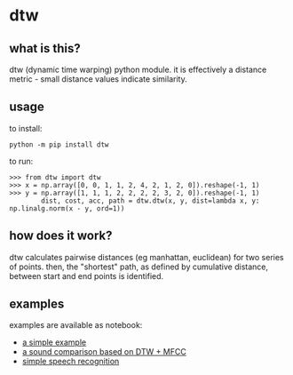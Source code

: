 # dtw

## what is this?

dtw (dynamic time warping) python module. it is effectively a distance metric - small distance values indicate similarity.

## usage

to install:
```
python -m pip install dtw
```

to run:
```
>>> from dtw import dtw
>>> x = np.array([0, 0, 1, 1, 2, 4, 2, 1, 2, 0]).reshape(-1, 1)
>>> y = np.array([1, 1, 1, 2, 2, 2, 2, 3, 2, 0]).reshape(-1, 1)
		dist, cost, acc, path = dtw.dtw(x, y, dist=lambda x, y: np.linalg.norm(x - y, ord=1))
```

## how does it work?
dtw calculates pairwise distances (eg manhattan, euclidean) for two series of points. then, the "shortest" path, as defined by cumulative distance, between start and end points is identified.


## examples

examples are available as notebook:

* [a simple example](http://nbviewer.ipython.org/github/pierre-rouanet/dtw/blob/master/simple%20example.ipynb)
* [a sound comparison based on DTW + MFCC](http://nbviewer.ipython.org/github/pierre-rouanet/dtw/blob/master/MFCC%20%2B%20DTW.ipynb)
* [simple speech recognition](http://nbviewer.ipython.org/github/pierre-rouanet/dtw/blob/master/speech-recognition.ipynb)
